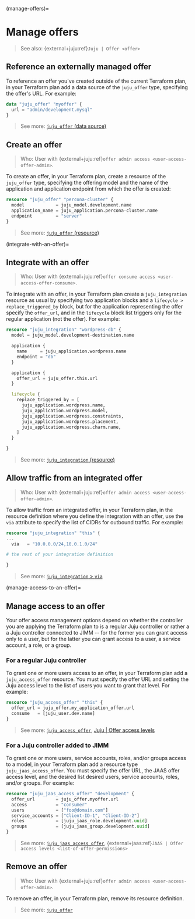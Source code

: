 (manage-offers)=
# Manage offers

> See also: {external+juju:ref}`Juju | Offer <offer>`


## Reference an externally managed offer

To reference an offer you've created outside of the current Terraform plan, in your Terraform plan add a data source of the `juju_offer` type, specifying the offer's URL. For example:

```terraform
data "juju_offer" "myoffer" {
  url = "admin/development.mysql"
}
```

> See more: [`juju_offer` (data source)](../reference/terraform-provider/data-sources/offer)

## Create an offer

> Who: User with {external+juju:ref}`offer admin access <user-access-offer-admin>`.


To create an offer, in your Terraform plan, create a resource of the `juju_offer` type, specifying the offering model and the name of the application and application endpoint from which the offer is created:

```terraform
resource "juju_offer" "percona-cluster" {
  model            = juju_model.development.name
  application_name = juju_application.percona-cluster.name
  endpoint         = "server"
}
```

> See more: [`juju_offer` (resource)](../reference/terraform-provider/resources/offer)


(integrate-with-an-offer)=
## Integrate with an offer

> Who: User with {external+juju:ref}`offer consume access <user-access-offer-consume>`.

To integrate with an offer, in your Terraform plan create a `juju_integration` resource as usual by specifying two application blocks and a `lifecycle > replace_triggered_by` block, but for the application representing the offer specify the `offer_url`, and in the `lifecycle` block list triggers only for the regular application (not the offer). For example:

```terraform
resource "juju_integration" "wordpress-db" {
  model = juju_model.development-destination.name

  application {
    name     = juju_application.wordpress.name
    endpoint = "db"
  }

  application {
    offer_url = juju_offer.this.url
  }

  lifecycle {
    replace_triggered_by = [
      juju_application.wordpress.name,
      juju_application.wordpress.model,
      juju_application.wordpress.constraints,
      juju_application.wordpress.placement,
      juju_application.wordpress.charm.name,
    ]
  }

}

```

> See more: [`juju_integration` (resource)](../reference/terraform-provider/resources/integration)

## Allow traffic from an integrated offer
> Who: User with {external+juju:ref}`offer admin access <user-access-offer-admin>`.

To allow traffic from an integrated offer, in your Terraform plan, in the resource definition where you define the integration with an offer, use the `via` attribute to specify the list of CIDRs for outbound traffic. For example:



```terraform
resource "juju_integration" "this" {
...
  via   = "10.0.0.0/24,10.0.1.0/24"

# the rest of your integration definition

}

```

> See more: [`juju_integration` > `via`](../reference/terraform-provider/resources/integration)


(manage-access-to-an-offer)=
## Manage access to an offer

Your offer access management options depend on whether the controller you are applying the Terraform plan to is a regular Juju controller or rather a a Juju controller connected to JIMM -- for the former you can grant access only to a user, but for the latter you can grant access to a user, a service account, a role, or a group.


### For a regular Juju controller
To grant one or more users access to an offer, in your Terraform plan add a `juju_access_offer` resource. You must specify the offer URL and setting the Juju access level to the list of users you want to grant that level. For example:

```terraform
resource "juju_access_offer" "this" {
  offer_url = juju_offer.my_application_offer.url
  consume   = [juju_user.dev.name]
}
```

> See more: [`juju_access_offer`](../reference/terraform-provider/resources/access_offer), [Juju | Offer access levels](https://documentation.ubuntu.com/juju/3.6/reference/user/#valid-access-levels-for-application-offers)


### For a Juju controller added to JIMM
To grant one or more users, service accounts, roles, and/or groups access to a model, in your Terraform plan add a resource type `juju_jaas_access_offer`. You must specify the offer URL, the JAAS offer access level, and the desired list desired users, service accounts, roles, and/or groups. For example:

```terraform
resource "juju_jaas_access_offer" "development" {
  offer_url        = juju_offer.myoffer.url
  access           = "consumer"
  users            = ["foo@domain.com"]
  service_accounts = ["Client-ID-1", "Client-ID-2"]
  roles            = [juju_jaas_role.development.uuid]
  groups           = [juju_jaas_group.development.uuid]
}
```

> See more: [`juju_jaas_access_offer`](../reference/terraform-provider/resources/jaas_access_offer), {external+jaas:ref}`JAAS | Offer access levels <list-of-offer-permissions>`



## Remove an offer
> Who: User with {external+juju:ref}`offer admin access <user-access-offer-admin>`.


To remove an offer, in your Terraform plan, remove its resource definition.

> See more: [`juju_offer`](../reference/terraform-provider/resources/offer)
